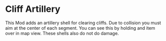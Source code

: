 # Cliff Artillery
This Mod adds an artillery shell for clearing cliffs. Due to collision you must aim at the center of each segment. You can see this by holding and item over in map view. These shells also do not do damage.
